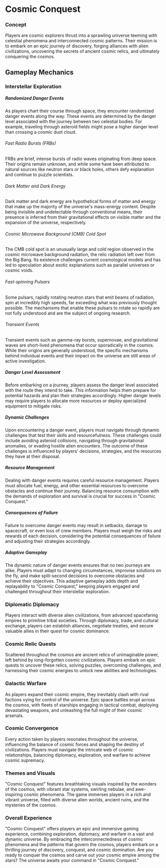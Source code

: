 # Cosmic Conquest

### Concept

Players are cosmic explorers thrust into a sprawling universe teeming with celestial phenomena and interconnected cosmic patterns. Their mission is to embark on an epic journey of discovery, forging alliances with alien civilizations, uncovering the secrets of ancient cosmic relics, and ultimately conquering the cosmos.

## Gameplay Mechanics

### Interstellar Exploration
##### Randomized Danger Events
As players chart their course through space, they encounter randomized danger events along the way. These events are determined by the danger level associated with the journey between two celestial bodies. For example, traveling through asteroid fields might pose a higher danger level than crossing a cosmic dust cloud.

###### Fast Radio Bursts (FRBs)
FRBs are brief, intense bursts of radio waves originating from deep space. Their origins remain unknown, and while some have been attributed to natural sources like neutron stars or black holes, others defy explanation and continue to puzzle scientists.
###### Dark Matter and Dark Energy
Dark matter and dark energy are hypothetical forms of matter and energy that make up the majority of the universe's mass-energy content. Despite being invisible and undetectable through conventional means, their presence is inferred from their gravitational effects on visible matter and the expansion of the universe, respectively.
###### Cosmic Microwave Background (CMB) Cold Spot
The CMB cold spot is an unusually large and cold region observed in the cosmic microwave background radiation, the relic radiation left over from the Big Bang. Its existence challenges current cosmological models and has led to speculation about exotic explanations such as parallel universes or cosmic voids.
###### Fast-spinning Pulsars
Some pulsars, rapidly rotating neutron stars that emit beams of radiation, spin at incredibly high speeds, far exceeding what was previously thought possible. The mechanisms that enable these pulsars to rotate so rapidly are not fully understood and are the subject of ongoing research.
###### Transient Events
Transient events such as gamma-ray bursts, supernovae, and gravitational waves are short-lived phenomena that occur sporadically in the cosmos. While their origins are generally understood, the specific mechanisms behind individual events and their impact on the universe are still areas of active investigation.
##### Danger Level Assessment
Before embarking on a journey, players assess the danger level associated with the route they intend to take. This information helps them prepare for potential hazards and plan their strategies accordingly. Higher danger levels may require players to allocate more resources or deploy specialized equipment to mitigate risks.
##### Dynamic Challenges
Upon encountering a danger event, players must navigate through dynamic challenges that test their skills and resourcefulness. These challenges could include avoiding asteroid collisions, navigating through gravitational anomalies, or evading hostile alien encounters. The outcome of these challenges is influenced by players' decisions, strategies, and the resources they have at their disposal.
##### Resource Management
Dealing with danger events requires careful resource management. Players must allocate fuel, energy, and other essential resources to overcome obstacles and continue their journey. Balancing resource consumption with the demands of exploration and survival is crucial for success in "Cosmic Conquest."
##### Consequences of Failure
Failure to overcome danger events may result in setbacks, damage to spacecraft, or even loss of crew members. Players must weigh the risks and rewards of each decision, considering the potential consequences of failure and adjusting their strategies accordingly.
##### Adaptive Gameplay
The dynamic nature of danger events ensures that no two journeys are alike. Players must adapt to changing circumstances, improvise solutions on the fly, and make split-second decisions to overcome obstacles and achieve their objectives. This adaptive gameplay adds depth and replayability to "Cosmic Conquest," keeping players engaged and challenged throughout their interstellar exploration.

### Diplomatic Diplomacy
Players interact with diverse alien civilizations, from advanced spacefaring empires to primitive tribal societies. Through diplomacy, trade, and cultural exchange, players can establish alliances, negotiate treaties, and secure valuable allies in their quest for cosmic dominance.

### Cosmic Relic Quests
Scattered throughout the cosmos are ancient relics of unimaginable power, left behind by long-forgotten cosmic civilizations. Players embark on epic quests to uncover these relics, solving puzzles, overcoming challenges, and harnessing their cosmic energies to unlock new abilities and technologies.

### Galactic Warfare
As players expand their cosmic empire, they inevitably clash with rival factions vying for control of the universe. Epic space battles erupt across the cosmos, with fleets of starships engaging in tactical combat, deploying devastating weapons, and unleashing the full might of their cosmic arsenals.

### Cosmic Convergence
Every action taken by players resonates throughout the universe, influencing the balance of cosmic forces and shaping the destiny of civilizations. Players must navigate the intricate web of cosmic relationships, balancing diplomacy, exploration, and warfare to achieve cosmic supremacy.

### Themes and Visuals
"Cosmic Conquest" features breathtaking visuals inspired by the wonders of the cosmos, with vibrant star systems, swirling nebulae, and awe-inspiring cosmic phenomena. The game immerses players in a rich and vibrant universe, filled with diverse alien worlds, ancient ruins, and the mysteries of the cosmos.

### Overall Experience
"Cosmic Conquest" offers players an epic and immersive gaming experience, combining exploration, diplomacy, and warfare in a vast and dynamic universe. By embracing the interconnectedness of cosmic phenomena and the patterns that govern the cosmos, players embark on a thrilling journey of discovery, conquest, and cosmic domination. Are you ready to conquer the cosmos and carve out your cosmic empire among the stars? The universe awaits your command in "Cosmic Conquest."

